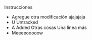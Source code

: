 Instrucciones
- Agregue otra modificación ajajajaja
- U Untracked
- A Added
Otras cosas
Una linea más
- Meeeeooooow
